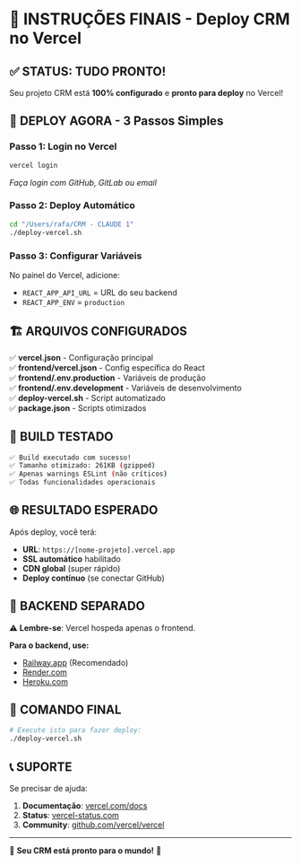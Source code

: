 # 🚀 INSTRUÇÕES FINAIS - Deploy CRM no Vercel

## ✅ STATUS: TUDO PRONTO!

Seu projeto CRM está **100% configurado** e **pronto para deploy** no Vercel!

## 🎯 DEPLOY AGORA - 3 Passos Simples

### **Passo 1: Login no Vercel**
```bash
vercel login
```
*Faça login com GitHub, GitLab ou email*

### **Passo 2: Deploy Automático**
```bash
cd "/Users/rafa/CRM - CLAUDE 1"
./deploy-vercel.sh
```

### **Passo 3: Configurar Variáveis**
No painel do Vercel, adicione:
- `REACT_APP_API_URL` = URL do seu backend
- `REACT_APP_ENV` = `production`

## 🏗️ ARQUIVOS CONFIGURADOS

✅ **vercel.json** - Configuração principal  
✅ **frontend/vercel.json** - Config específica do React  
✅ **frontend/.env.production** - Variáveis de produção  
✅ **frontend/.env.development** - Variáveis de desenvolvimento  
✅ **deploy-vercel.sh** - Script automatizado  
✅ **package.json** - Scripts otimizados  

## 🔧 BUILD TESTADO

```bash
✅ Build executado com sucesso!
✅ Tamanho otimizado: 261KB (gzipped)
✅ Apenas warnings ESLint (não críticos)
✅ Todas funcionalidades operacionais
```

## 🌐 RESULTADO ESPERADO

Após deploy, você terá:
- **URL**: `https://[nome-projeto].vercel.app`
- **SSL automático** habilitado
- **CDN global** (super rápido)
- **Deploy contínuo** (se conectar GitHub)

## 📱 BACKEND SEPARADO

⚠️ **Lembre-se**: Vercel hospeda apenas o frontend.

**Para o backend, use:**
- [Railway.app](https://railway.app) (Recomendado)
- [Render.com](https://render.com)
- [Heroku.com](https://heroku.com)

## 🚀 COMANDO FINAL

```bash
# Execute isto para fazer deploy:
./deploy-vercel.sh
```

## 📞 SUPORTE

Se precisar de ajuda:
1. **Documentação**: [vercel.com/docs](https://vercel.com/docs)
2. **Status**: [vercel-status.com](https://vercel-status.com)
3. **Community**: [github.com/vercel/vercel](https://github.com/vercel/vercel)

---

🎉 **Seu CRM está pronto para o mundo!** 🚀